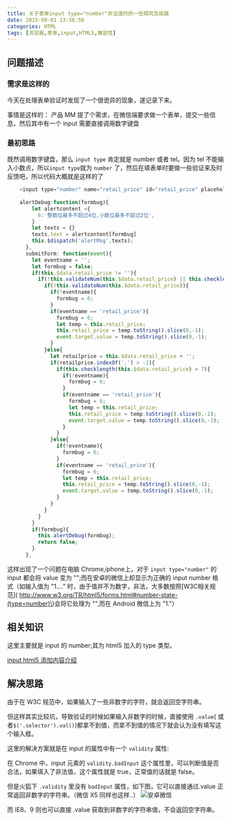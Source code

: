 ```yaml
---
title: 关于表单input type="number"非法值时的一些探究及拓展
date: 2015-09-01 13:58:50
categories: HTML
tags: [浏览器,表单,input,HTML5,兼容性]
---
```


## 问题描述

### 需求是这样的

今天在处理表单验证时发现了一个很诡异的现象，遂记录下来。

事情是这样的：
产品 MM 提了个需求，在微信端要求做一个表单，提交一些信息，然后其中有一个 input 需要直接调用数字键盘

### 最初思路

既然调用数字键盘，那么 `input type` 肯定就是 number 或者 tel。因为 tel 不能输入小数点，所以`input type`就为 `number` 了，然后在填表单时要做一些验证来及时反馈吧，所以代码大概就是这样的了

``` js
	<input type="number" name="retail_price" id="retail_price" placeholder="">
	
	alertDebug:function(formbug){
        let alertcontent ={
          6:'整数位最多不超过4位,小数位最多不超过2位',
        }
        let texts = {}
        texts.text = alertcontent[formbug]
        this.$dispatch('alertMsg',texts);
      },
      submitForm: function(event){
        let eventname = '';
        let formbug = false;
        if(this.$data.retail_price != ''){
          if(!this.validateNum(this.$data.retail_price) || this.checklength(this.$data.retail_price) > 4){
            if(!this.validateNum(this.$data.retail_price)){
              if(!eventname){
                formbug = 6;
              }
              if(eventname == 'retail_price'){
                formbug = 6;
                let temp = this.retail_price;
                this.retail_price = temp.toString().slice(0,-1);
                event.target.value = temp.toString().slice(0,-1);
              }
            }else{
              let retailprice = this.$data.retail_price + '';
              if(retailprice.indexOf('.') > -1){
                if(this.checklength(this.$data.retail_price) > 7){
                  if(!eventname){
                    formbug = 6;
                  }
                  if(eventname == 'retail_price'){
                    formbug = 6;
                    let temp = this.retail_price;
                    this.retail_price = temp.toString().slice(0,-1);
                    event.target.value = temp.toString().slice(0,-1);
                  }
                }
              }else{
                if(!eventname){
                  formbug = 6;
                }
                if(eventname == 'retail_price'){
                  formbug = 6;
                  let temp = this.retail_price;
                  this.retail_price = temp.toString().slice(0,-1);
                  event.target.value = temp.toString().slice(0,-1);
                }
              }
            }
          }
        }
        if(formbug){
          this.alertDebug(formbug);
          return false;
        }
      },
```

这样出现了一个问题在电脑 Chrome,iphone上，对于 `input type="number"` 的 input 都会将 value 变为 "";而在安卓的微信上却显示为正确的 input number 格式（如输入值为 "1...." 时，由于值并不为数字，非法，大多数按照[W3C相关规范]( http://www.w3.org/TR/html5/forms.html#number-state-(type=number)\)会将它处理为 "",而在 Android 微信上为 "1."）


## 相关知识

这里主要就是 input 的 number;其为 html5 加入的 type 类型。

[input html5 添加内容介绍](http://www.w3school.com.cn/html5/html_5_form_input_types.asp)

## 解决思路

   由于在 W3C 规范中，如果输入了一些非数字的字符，就会返回空字符串。

   但这样其实比较坑，导致验证的时候如果输入非数字的时候，直接使用 `.value`( 或者`$('.selector').val()`)都拿不到值，而拿不到值的情况下就会认为没有填写这个输入框。
	
   这里的解决方案就是在 input 的属性中有一个 `validity` 属性:
   
   在 Chrome 中，input 元素的 `validity.badInput` 这个属性里，可以判断值是否合法，如果填入了非法值，这个属性就是 true，正常值的话就是 false。

   但是火狐下 `.validity` 里没有 `badInput` 属性，如下图，它可以直接通过.value 正常返回非数字的字符串。（微信 X5 同样也这样..）
   ![安卓微信](http://qcyoung.qiniudn.com/qcyoung/type-number非法值的一些探究及拓展/安卓微信，valid对象有的属性.png)

   而 IE8、9 则也可以直接 .value 获取到非数字的字符串值，不会返回空字符串。
   
